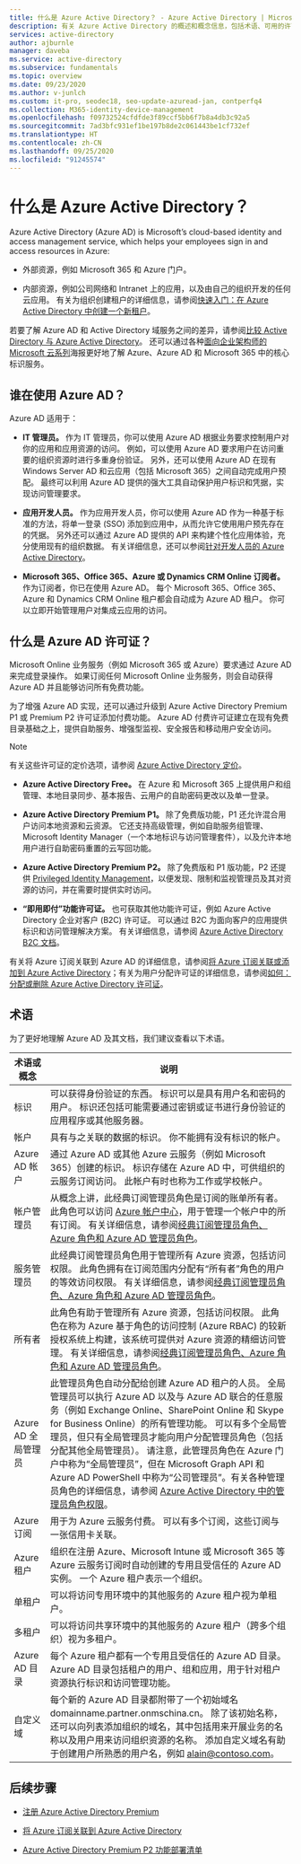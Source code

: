 ```yaml
---
title: 什么是 Azure Active Directory？ - Azure Active Directory | Microsoft Docs
description: 有关 Azure Active Directory 的概述和概念信息，包括术语、可用的许可证、相关功能的列表及其详细信息链接。
services: active-directory
author: ajburnle
manager: daveba
ms.service: active-directory
ms.subservice: fundamentals
ms.topic: overview
ms.date: 09/23/2020
ms.author: v-junlch
ms.custom: it-pro, seodec18, seo-update-azuread-jan, contperfq4
ms.collection: M365-identity-device-management
ms.openlocfilehash: f09732524cfdfde3f89ccf5bb6f7b8a4db3c92a5
ms.sourcegitcommit: 7ad3bfc931ef1be197b8de2c061443be1cf732ef
ms.translationtype: HT
ms.contentlocale: zh-CN
ms.lasthandoff: 09/25/2020
ms.locfileid: "91245574"
---
```

# <a name="what-is-azure-active-directory"></a>什么是 Azure Active Directory？

Azure Active Directory (Azure AD) is Microsoft’s cloud-based identity and access management service, which helps your employees sign in and access resources in Azure:

- 外部资源，例如 Microsoft 365 和 Azure 门户。

- 内部资源，例如公司网络和 Intranet 上的应用，以及由自己的组织开发的任何云应用。 有关为组织创建租户的详细信息，请参阅[快速入门：在 Azure Active Directory 中创建一个新租户](active-directory-access-create-new-tenant.md)。

若要了解 Azure AD 和 Active Directory 域服务之间的差异，请参阅[比较 Active Directory 与 Azure Active Directory](active-directory-compare-azure-ad-to-ad.md)。 还可以通过各种[面向企业架构师的 Microsoft 云系列](https://docs.microsoft.com/microsoft-365/solutions/cloud-architecture-models?view=o365-worldwide)海报更好地了解 Azure、Azure AD 和 Microsoft 365 中的核心标识服务。

## <a name="who-uses-azure-ad"></a>谁在使用 Azure AD？

Azure AD 适用于：

- **IT 管理员。** 作为 IT 管理员，你可以使用 Azure AD 根据业务要求控制用户对你的应用和应用资源的访问。 例如，可以使用 Azure AD 要求用户在访问重要的组织资源时进行多重身份验证。 另外，还可以使用 Azure AD 在现有 Windows Server AD 和云应用（包括 Microsoft 365）之间自动完成用户预配。 最终可以利用 Azure AD 提供的强大工具自动保护用户标识和凭据，实现访问管理要求。

- **应用开发人员。** 作为应用开发人员，你可以使用 Azure AD 作为一种基于标准的方法，将单一登录 (SSO) 添加到应用中，从而允许它使用用户预先存在的凭据。 另外还可以通过 Azure AD 提供的 API 来构建个性化应用体验，充分使用现有的组织数据。 有关详细信息，还可以参阅[针对开发人员的 Azure Active Directory](../develop/index.yml)。

- **Microsoft 365、Office 365、Azure 或 Dynamics CRM Online 订阅者。** 作为订阅者，你已在使用 Azure AD。 每个 Microsoft 365、Office 365、Azure 和 Dynamics CRM Online 租户都会自动成为 Azure AD 租户。 你可以立即开始管理用户对集成云应用的访问。

## <a name="what-are-the-azure-ad-licenses"></a>什么是 Azure AD 许可证？

Microsoft Online 业务服务（例如 Microsoft 365 或 Azure）要求通过 Azure AD 来完成登录操作。 如果订阅任何 Microsoft Online 业务服务，则会自动获得 Azure AD 并且能够访问所有免费功能。

为了增强 Azure AD 实现，还可以通过升级到 Azure Active Directory Premium P1 或 Premium P2 许可证添加付费功能。 Azure AD 付费许可证建立在现有免费目录基础之上，提供自助服务、增强型监视、安全报告和移动用户安全访问。

>[!Note]
>有关这些许可证的定价选项，请参阅 [Azure Active Directory 定价](https://www.azure.cn/pricing/details/active-directory/)。
>

- **Azure Active Directory Free。** 在 Azure 和 Microsoft 365 上提供用户和组管理、本地目录同步、基本报告、云用户的自助密码更改以及单一登录。

- **Azure Active Directory Premium P1。** 除了免费版功能，P1 还允许混合用户访问本地资源和云资源。 它还支持高级管理，例如自助服务组管理、Microsoft Identity Manager（一个本地标识与访问管理套件），以及允许本地用户进行自助密码重置的云写回功能。

- **Azure Active Directory Premium P2。** 除了免费版和 P1 版功能，P2 还提供 [Privileged Identity Management](../privileged-identity-management/pim-getting-started.md)，以便发现、限制和监视管理员及其对资源的访问，并在需要时提供实时访问。

- **“即用即付”功能许可证。** 也可获取其他功能许可证，例如 Azure Active Directory 企业对客户 (B2C) 许可证。 可以通过 B2C 为面向客户的应用提供标识和访问管理解决方案。 有关详细信息，请参阅 [Azure Active Directory B2C 文档](../../active-directory-b2c/index.yml)。

有关将 Azure 订阅关联到 Azure AD 的详细信息，请参阅[将 Azure 订阅关联或添加到 Azure Active Directory](active-directory-how-subscriptions-associated-directory.md)；有关为用户分配许可证的详细信息，请参阅[如何：分配或删除 Azure Active Directory 许可证](license-users-groups.md)。

## <a name="terminology"></a>术语

为了更好地理解 Azure AD 及其文档，我们建议查看以下术语。

|术语或概念|说明|
|---------------|-----------|
|标识| 可以获得身份验证的东西。 标识可以是具有用户名和密码的用户。 标识还包括可能需要通过密钥或证书进行身份验证的应用程序或其他服务器。|
|帐户| 具有与之关联的数据的标识。 你不能拥有没有标识的帐户。|
|Azure AD 帐户| 通过 Azure AD 或其他 Azure 云服务（例如 Microsoft 365）创建的标识。 标识存储在 Azure AD 中，可供组织的云服务订阅访问。 此帐户有时也称为工作或学校帐户。|
|帐户管理员|从概念上讲，此经典订阅管理员角色是订阅的账单所有者。 此角色可以访问 [Azure 帐户中心](https://account.windowsazure.cn/Subscriptions)，用于管理一个帐户中的所有订阅。 有关详细信息，请参阅[经典订阅管理员角色、Azure 角色和 Azure AD 管理员角色](../../role-based-access-control/rbac-and-directory-admin-roles.md)。|
|服务管理员|此经典订阅管理员角色用于管理所有 Azure 资源，包括访问权限。 此角色拥有在订阅范围内分配有“所有者”角色的用户的等效访问权限。 有关详细信息，请参阅[经典订阅管理员角色、Azure 角色和 Azure AD 管理员角色](../../role-based-access-control/rbac-and-directory-admin-roles.md)。|
|所有者|此角色有助于管理所有 Azure 资源，包括访问权限。 此角色在称为 Azure 基于角色的访问控制 (Azure RBAC) 的较新授权系统上构建，该系统可提供对 Azure 资源的精细访问管理。 有关详细信息，请参阅[经典订阅管理员角色、Azure 角色和 Azure AD 管理员角色](../../role-based-access-control/rbac-and-directory-admin-roles.md)。|
|Azure AD 全局管理员|此管理员角色自动分配给创建 Azure AD 租户的人员。 全局管理员可以执行 Azure AD 以及与 Azure AD 联合的任意服务（例如 Exchange Online、SharePoint Online 和 Skype for Business Online）的所有管理功能。 可以有多个全局管理员，但只有全局管理员才能向用户分配管理员角色（包括分配其他全局管理员）。 请注意，此管理员角色在 Azure 门户中称为“全局管理员”，但在 Microsoft Graph API 和 Azure AD PowerShell 中称为“公司管理员”。有关各种管理员角色的详细信息，请参阅 [Azure Active Directory 中的管理员角色权限](../users-groups-roles/directory-assign-admin-roles.md)。|
|Azure 订阅| 用于为 Azure 云服务付费。 可以有多个订阅，这些订阅与一张信用卡关联。|
|Azure 租户| 组织在注册 Azure、Microsoft Intune 或 Microsoft 365 等 Azure 云服务订阅时自动创建的专用且受信任的 Azure AD 实例。 一个 Azure 租户表示一个组织。|
|单租户| 可以将访问专用环境中的其他服务的 Azure 租户视为单租户。|
|多租户| 可以将访问共享环境中的其他服务的 Azure 租户（跨多个组织）视为多租户。|
|Azure AD 目录|每个 Azure 租户都有一个专用且受信任的 Azure AD 目录。 Azure AD 目录包括租户的用户、组和应用，用于针对租户资源执行标识和访问管理功能。|
|自定义域|每个新的 Azure AD 目录都附带了一个初始域名 domainname.partner.onmschina.cn。 除了该初始名称，还可以向列表添加组织的域名，其中包括用来开展业务的名称以及用户用来访问组织资源的名称。 添加自定义域名有助于创建用户所熟悉的用户名，例如 alain@contoso.com。|

## <a name="next-steps"></a>后续步骤

- [注册 Azure Active Directory Premium](active-directory-get-started-premium.md)

- [将 Azure 订阅关联到 Azure Active Directory](active-directory-how-subscriptions-associated-directory.md)

- [Azure Active Directory Premium P2 功能部署清单](active-directory-deployment-checklist-p2.md)

